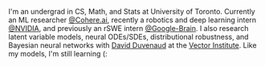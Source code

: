 I'm an undergrad in CS, Math, and Stats at University of Toronto. Currently an ML researcher [@Cohere.ai](https://cohere.ai), recently a robotics and deep learning intern [@NVIDIA](https://www.nvidia.com/en-us/design-visualization/omniverse/), and previously an rSWE intern [@Google-Brain](https://ai.google/). I also research latent variable models, neural ODEs/SDEs, distributional robustness, and Bayesian neural networks with [David Duvenaud](https://www.cs.toronto.edu/~duvenaud/) at the [Vector Institute](https://vectorinstitute.ai/). Like my models, I'm still learning (:
